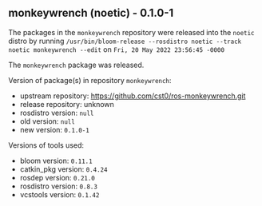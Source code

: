 ## monkeywrench (noetic) - 0.1.0-1

The packages in the `monkeywrench` repository were released into the `noetic` distro by running `/usr/bin/bloom-release --rosdistro noetic --track noetic monkeywrench --edit` on `Fri, 20 May 2022 23:56:45 -0000`

The `monkeywrench` package was released.

Version of package(s) in repository `monkeywrench`:

- upstream repository: https://github.com/cst0/ros-monkeywrench.git
- release repository: unknown
- rosdistro version: `null`
- old version: `null`
- new version: `0.1.0-1`

Versions of tools used:

- bloom version: `0.11.1`
- catkin_pkg version: `0.4.24`
- rosdep version: `0.21.0`
- rosdistro version: `0.8.3`
- vcstools version: `0.1.42`


